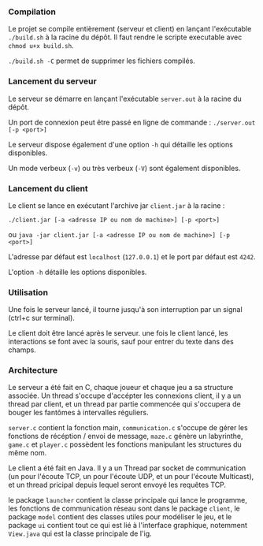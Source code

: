 ### Compilation

Le projet se compile entièrement (serveur et client) en lançant l'exécutable `./build.sh` à la racine du dépôt.
Il faut rendre le scripte executable avec `chmod u+x build.sh`.

`./build.sh -C` permet de supprimer les fichiers compilés.

### Lancement du serveur

Le serveur se démarre en lançant l'exécutable `server.out` à la racine du dépôt.

Un port de connexion peut être passé en ligne de commande : `./server.out [-p <port>]`

Le serveur dispose également d'une option `-h` qui détaille les options disponibles.

Un mode verbeux (`-v`) ou très verbeux (`-V`) sont également disponibles.

### Lancement du client

Le client se lance en exécutant l'archive jar `client.jar` à la racine :

`./client.jar [-a <adresse IP ou nom de machine>] [-p <port>]`

ou `java -jar client.jar [-a <adresse IP ou nom de machine>] [-p <port>]`

L'adresse par défaut est `localhost` (`127.0.0.1`) et le port par défaut est `4242`.

L'option `-h` détaille les options disponibles.

### Utilisation

Une fois le serveur lancé, il tourne jusqu'à son interruption par un signal (ctrl+c sur terminal).

Le client doit être lancé après le serveur. une fois le client lancé, les interactions se font avec la souris, sauf pour entrer du texte dans des champs.

### Architecture

Le serveur a été fait en C, chaque joueur et chaque jeu a sa structure associée. Un thread s'occupe d'accépter les connexions client, il y a un thread par client, et un thread par partie commencée qui s'occupera de bouger les fantômes à intervalles réguliers.

`server.c` contient la fonction main, `communication.c` s'occupe de gérer les fonctions de récéption / envoi de message, `maze.c` génère un labyrinthe, `game.c` et `player.c` possèdent les fonctions manipulant les structures du même nom.

Le client a été fait en Java. Il y a un Thread par socket de communication (un pour l'écoute TCP, un pour l'écoute UDP, et un pour l'écoute Multicast), et un thread pricipal depuis lequel seront envoyé les requêtes TCP.

le package `launcher` contient la classe principale qui lance le programme, les fonctions de communication réseau sont dans le package `client`, le package `model` contient des classes utiles pour modéliser le jeu, et le package `ui` contient tout ce qui est lié à l'interface graphique, notemment `View.java` qui est la classe principale de l'ig.